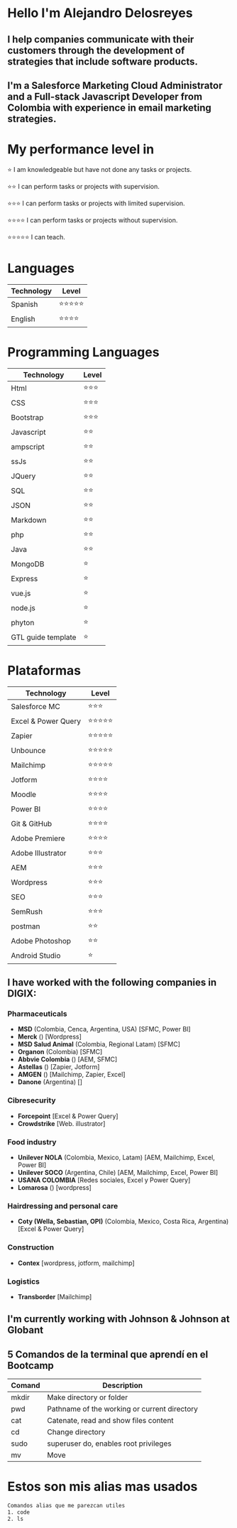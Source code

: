 # Hello I'm Alejandro Delosreyes
## I help companies communicate with their customers through the development of strategies that include software products.
## I'm a **Salesforce Marketing Cloud Administrator** and a **Full-stack Javascript Developer** from Colombia with experience in email marketing strategies.

# My performance level in

⭐ I am knowledgeable but have not done any tasks or projects.

⭐⭐ I can perform tasks or projects with supervision.

⭐⭐⭐ I can perform tasks or projects with limited supervision.

⭐⭐⭐⭐ I can perform tasks or projects without supervision.

⭐⭐⭐⭐⭐ I can teach.

# Languages

| Technology | Level |
| ------ | ------ |
| Spanish             | ⭐⭐⭐⭐⭐ |
| English             | ⭐⭐⭐⭐    |

# Programming Languages

| Technology | Level |
| ------ | ------ |
| Html                | ⭐⭐⭐      |
| CSS                 | ⭐⭐⭐      |
| Bootstrap           | ⭐⭐⭐      |
| Javascript          | ⭐⭐         |
| ampscript           | ⭐⭐        |
| ssJs                | ⭐⭐        |
| JQuery              | ⭐⭐        |
| SQL                 | ⭐⭐         |
| JSON                | ⭐⭐         |
| Markdown            | ⭐⭐         |
| php                 | ⭐⭐         |
| Java                | ⭐⭐         |
| MongoDB             | ⭐           |
| Express             | ⭐           |
| vue.js              | ⭐           |
| node.js             | ⭐           |
| phyton              | ⭐           |
| GTL guide template  | ⭐           |



# Plataformas

| Technology | Level |
| ------ | ------ |
| Salesforce MC       | ⭐⭐⭐      |
| Excel & Power Query | ⭐⭐⭐⭐⭐ |
| Zapier              | ⭐⭐⭐⭐⭐ |
| Unbounce            | ⭐⭐⭐⭐⭐ |
| Mailchimp           | ⭐⭐⭐⭐⭐ |
| Jotform             | ⭐⭐⭐⭐    |
| Moodle              | ⭐⭐⭐⭐    |
| Power BI            | ⭐⭐⭐⭐    |
| Git & GitHub        | ⭐⭐⭐⭐    |
| Adobe Premiere      | ⭐⭐⭐⭐    |
| Adobe Illustrator   | ⭐⭐⭐      |
| AEM                 | ⭐⭐⭐      |
| Wordpress           | ⭐⭐⭐      |
| SEO                 | ⭐⭐⭐      |
| SemRush             | ⭐⭐⭐      |
| postman             | ⭐⭐        |
| Adobe Photoshop     | ⭐⭐         |
| Android Studio      | ⭐           |



## I have worked with the following companies in **DIGIX**:

### Pharmaceuticals

- **MSD** (Colombia, Cenca, Argentina, USA) [SFMC, Power BI]
- **Merck** () [Wordpress]
- **MSD Salud Animal** (Colombia, Regional Latam) [SFMC]
- **Organon** (Colombia) [SFMC]
- **Abbvie Colombia** () [AEM, SFMC]
- **Astellas** () [Zapier, Jotform]
- **AMGEN** () [Mailchimp, Zapier, Excel]
- **Danone** (Argentina) []


### Cibresecurity

- **Forcepoint** [Excel & Power Query]
- **Crowdstrike** [Web. illustrator]

### Food industry

- **Unilever NOLA** (Colombia, Mexico, Latam) [AEM, Mailchimp, Excel, Power BI]
- **Unilever SOCO** (Argentina, Chile) [AEM, Mailchimp, Excel, Power BI]
- **USANA COLOMBIA** [Redes sociales, Excel y Power Query]
- **Lomarosa** () [wordpress]

### Hairdressing and personal care

- **Coty (Wella, Sebastian, OPI)** (Colombia, Mexico, Costa Rica, Argentina) [Excel & Power Query]

### Construction

- **Contex** [wordpress, jotform, mailchimp]

### Logistics

- **Transborder** [Mailchimp]

## I'm currently working with **Johnson & Johnson** at **Globant**


## 5 Comandos de la terminal que aprendí en el Bootcamp

| Comand | Description                                  |
|--------|----------------------------------------------|
| mkdir  | Make directory or folder                     |
| pwd    | Pathname of the working or current directory |
| cat    | Catenate, read and show files content        |
| cd     | Change directory                             |
| sudo   | superuser do, enables root privileges        |
| mv     | Move                                         |

# Estos son mis alias mas usados
```bash
Comandos alias que me parezcan utiles
1. code
2. ls
```




